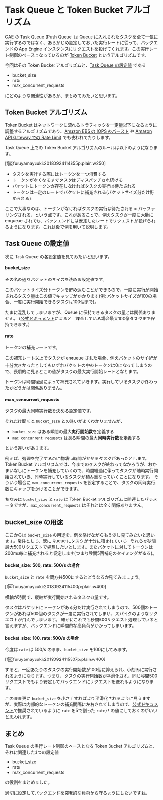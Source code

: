 Task Queue と Token Bucket アルゴリズム
===

GAE の Task Queue (Push Queue) は Queue に入れられたタスクを全て一気に実行するのではなく、あらかじめ設定しておいた実行レートに従って、バックエンドの App Engine インスタンスにリクエストを投げてくれます。この実行レート制御のベースとなっているのが [Token Bucket](https://ja.wikipedia.org/wiki/%E3%83%88%E3%83%BC%E3%82%AF%E3%83%B3%E3%83%90%E3%82%B1%E3%83%83%E3%83%88) というアルゴリズムです。

今回はその Token Bucket アルゴリズムと、[Task Queue の設定値](https://cloud.google.com/appengine/docs/standard/go/config/queueref) である

* bucket_size
* rate
* max_concurrent_requests

にどのような関連性があるか、まとめてみたいと思います。

## Token Bucket アルゴリズム

Token Bucket はネットワークに流れるトラフィックを一定量以下になるように調整するアルゴリズムであり、[Amazon EBS の IOPS のバースト](https://aws.amazon.com/jp/blogs/aws/new-ssd-backed-elastic-block-storage/) や [Amazon API Gateway での Rate Limit](https://docs.aws.amazon.com/ja_jp/apigateway/latest/developerguide/api-gateway-request-throttling.html) でも使われてたりします。

Task Queue 上での Token Bucket アルゴリズムのルールは以下のようになります。

[f:id:furuyamayuuki:20180924114855p:plain:w250]

* タスクを実行する際にはトークンを一つ消費する
* トークンがなくなるまでタスクはディスパッチされ続ける
* バケットにトークンが存在しなければタスクの実行は待たされる
* トークンは一定のレートでバケットに補充される(バケットサイズ分だけ貯められる)

ここで大事なのは、トークンがなければタスクの実行は待たされる = バッファリングされる、という点です。これがあることで、例えタスクが一度に大量に enqueue されても、バックエンドには安定したレートでリクエストが投げられるようになります。これは後で例を用いて説明します。

## Task Queue の設定値

次に Task Queue の各設定値を見てみたいと思います。

#### bucket_size

その名の通りバケットのサイズを決める設定値です。

このバケットサイズ分トークンを貯め込むことができるので、一度に実行が開始されるタスク量はこの値でキャップがかかります(例: バケットサイズが100の場合、一度に実行開始できるタスクは100個まで)。

たまに混乱してしまいますが、Queue に保持できるタスクの量とは関係ありません。
([公式ドキュメント](https://cloud.google.com/appengine/quotas#Task_Queue)によると、課金している場合最大100億タスクまで保持できます。)

#### rate

トークンの補充レートです。

この補充レート以上でタスクが enqueue された場合、例えバケットのサイãºが十分大きかったとしてもいずれバケットの中のトークンは0になってしまうので、長期的に見るとこの値がタスクの最大実行開始レートとなります。

トークンは時間経過によって補充されていきます。実行しているタスクが終わったかどうかは関係ありません。

#### max_concurrent_requests

タスクの最大同時実行数を決める設定値です。

それだけ聞くと `bucket_size` との違いがよくわかりませんが、

* `bucket_size` はある瞬間の最大**実行開始数**を定義する
* `max_concurrent_requests` はある瞬間の最大**同時実行数**を定義する

という違いがあります。

例えば、処理を完了するのに物凄い時間がかかるタスクがあったとします。Token Bucket アルゴリズムでは、今までのタスクが終わってなかろうが、おかまいなしにトークンを補充していくので、時間経過に伴ってタスクが随時実行開始されていき、同時実行しているタスクが積み重なっていくことになります。
そういう場合に `max_concurrent_requests` を設定することで、タスクの同時実行数にキャップをかけることができます。

ちなみに `bucket_size` と `rate` は Token Bucket アルゴリズムに関連したパラメータですが、`max_concurrent_requests` はそれとは全く関係ありません。

## bucket_size の用途

ここからは `bucket_size` の用途を、例を挙げながらもう少し見てみたいと思います。条件として、既に Queue にタスクが十分に積まれていて、それらを秒間最大500リクエストで処理したいとします。またバケットに対してトークンは200ms毎に補充されると仮定します(つまり秒間5回補充のタイミングがある)。

#### bucket_size: 500, rate: 500/s の場合

`bucket_size` と `rate` を両方共500にするとどうなるか見てみましょう。

[f:id:furuyamayuuki:20180924115400p:plain:w400]

横軸が時間で、縦軸が実行開始されるタスクの量です。

タスクはバケットにトークンがある分だけ実行されてしまうので、500個のトークンがあれば500個のタスクが一度に実行されてしまい、スパイクのようなリクエストが飛んでしまいます。
確かにこれでも秒間500リクエスト処理していると言えますが、バックエンドに瞬間的な高負荷がかかってしまいます。

#### bucket_size: 100, rate: 500/s の場合

今度は `rate` は 500/s のまま、`bucket_size` を100にしてみます。

[f:id:furuyamayuuki:20180924115507p:plain:w400]

すると、一回あたりのタスクの実行開始数が100個に抑えられ、小刻みに実行されるようになります。つまり、タスクの実行開始数が平滑化され、同じ秒間500リクエストでもより安定してバックエンドにリクエストを送れるようになります。

このまま更に `bucket_size` を小さくすればより平滑化されるように見えますが、実際は内部的なトークンの補充間隔に左右されてしまうので、[公式ドキュメント](https://cloud.google.com/appengine/docs/standard/go/config/queueref)で推奨されているように `rate` を5で割った `rate/5` の値にしておくのがいいと思われます。

## まとめ

Task Queue の実行レート制御のベースとなる Token Bucket アルゴリズムと、それに関連した3つの設定値

- bucket_size
- rate
- max_concurrent_requests

の役割をまとめました。

適切に設定してバックエンドを突発的な負荷から守るようにしたいですね。
